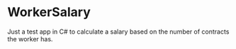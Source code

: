 # WorkerSalary
Just a test app in C# to calculate a salary based on the number of contracts the worker has.
